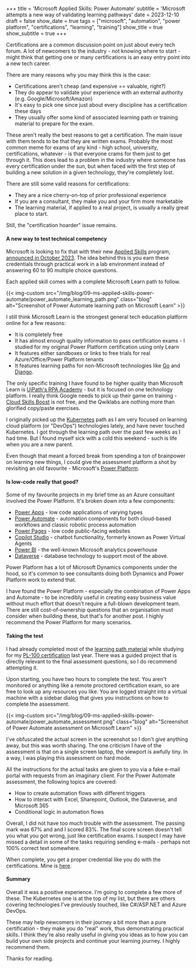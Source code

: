 +++
title = 'Microsoft Applied Skills: Power Automate'
subtitle = 'Microsoft attempts a new way of validating learning pathways'
date = 2023-12-10
draft = false
show_date = true
tags = ["microsoft", "automation", "power platform", "certifications", "learning", "training"]
show_title = true
show_subtitle = true
+++

Certifications are a common discussion point on just about every tech forum. A lot of newcomers to the industry - not knowing where to start - might think that getting one or many certifications is an easy entry point into a new tech career.

There are many reasons why you may think this is the case:

- Certifications aren't cheap (and expensive == valuable, right?)
- They do appear to validate your experience with an external authority (e.g. Google/Microsoft/Amazon)
- It's easy to pick one since just about every discipline has a certification these days
- They usually offer some kind of associated learning path or training material to prepare for the exam.

These aren't really the best reasons to get a certification. The main issue with them tends to be that they are written exams. Probably the most common meme for exams of any kind - high school, university, certifications, whatever - is that everyone crams for them just to get through it. This does lead to a problem in the industry where someone has every certification under the sun, but when faced with the first step of building a new solution in a given technology, they're completely lost.

There are still some valid reasons for certifications:

- They are a nice cherry-on-top of prior professional experience
- If you are a consultant, they make you and your firm more marketable
- The learning material, if applied to a real project, is usually a really great place to start.

Still, the "certification hoarder" issue remains.

#### A new way to test technical competency

Microsoft is looking to fix that with their new [Applied Skills](https://learn.microsoft.com/en-us/credentials/browse/?credential_types=applied%20skills) program, [announced in October 2023](https://techcommunity.microsoft.com/t5/microsoft-learn-blog/announcing-microsoft-applied-skills-the-new-credentials-to/ba-p/3775645). The idea behind this is you earn these credentials through practical work in a lab environment instead of answering 60 to 90 multiple choice questions.

Each applied skill comes with a complete Microsoft Learn path to follow.

{{< img-custom src="/img/blog/09-ms-applied-skills-power-automate/power_automate_learning_path.png" class="blog" alt="Screenshot of Power Automate learning path on Microsoft Learn" >}}

I still think Microsoft Learn is the strongest general tech education platform online for a few reasons:
- It is completely free
- It has almost enough quality information to pass certification exams - I studied for my original Power Platform certification using only Learn
- It features either sandboxes or links to free trials for real Azure/Office/Power Platform tenants
- It features learning paths for non-Microsoft technologies like [Go](https://learn.microsoft.com/en-us/training/paths/go-first-steps/) and [Django](https://learn.microsoft.com/en-us/training/paths/django-create-data-driven-websites/).

The only specific training I have found to be higher quality than Microsoft Learn is [UiPath's RPA Academy](https://www.uipath.com/rpa/academy) - but it is focused on one technology platform. I really think Google needs to pick up their game on training - [Cloud Skills Boost](https://cloudskillsboost.google) is not free, and the Qwiklabs are nothing more than glorified copy/paste exercises.

I originally picked up the [Kubernetes](https://learn.microsoft.com/en-us/credentials/applied-skills/deploy-containers-by-using-azure-kubernetes-service/) path as I am very focused on learning cloud platform (or "DevOps") technologies lately, and have never touched Kubernetes. I got through the learning path over the past few weeks as I had time. But I found myself sick with a cold this weekend - such is life when you are a new parent.

Even though that meant a forced break from spending a ton of brainpower on learning new things, I could give the assessment platform a shot by revisiting an old favourite - Microsoft's [Power Platform](https://powerplatform.microsoft.com/en-au/).

#### Is low-code really that good?

Some of my favourite projects in my brief time as an Azure consultant involved the Power Platform. It's broken down into a few components:

- [Power Apps](https://powerapps.microsoft.com/en-au/landing/developer-plan) - low code applications of varying types
- [Power Automate](https://powerautomate.microsoft.com/en-au) - automation components for both cloud-based workflows and classic robotic process automation
- [Power Pages](https://powerpages.microsoft.com/en-au/) - low code public-facing websites
- [Copilot Studio](https://www.microsoft.com/en-au/microsoft-copilot/microsoft-copilot-studio) - chatbot functionality, formerly known as Power Virtual Agents
- [Power BI](https://powerbi.microsoft.com/en-au/landing) - the well-known Microsoft analytics powerhouse
- [Dataverse](https://learn.microsoft.com/en-us/power-apps/maker/data-platform/data-platform-intro) - database technology to support most of the above.

Power Platform has a lot of Microsoft Dynamics components under the hood, so it's common to see consultants doing both Dynamics and Power Platform work to extend that.

I have found the Power Platform - especially the combination of Power Apps and Automate - to be incredibly useful in creating easy business value without much effort that doesn't require a full-blown development team. There are still cost-of-ownership questions that an organisation must consider when building these, but that's for another post. I highly recommend the Power Platform for many scenarios.

#### Taking the test

I had already completed most of the [learning path material](https://learn.microsoft.com/en-us/training/paths/create-manage-automated-processes-by-using-power-automate/) while studying for my [PL-100 certification](https://learn.microsoft.com/en-us/credentials/certifications/exams/pl-100/) last year. There was a guided project that is directly relevant to the final assessment questions, so I do recommend attempting it.

Upon starting, you have two hours to complete the test. You aren't monitored or anything like a remote proctored certification exam, so are free to look up any resources you like. You are logged straight into a virtual machine with a sidebar dialog that gives you instructions on how to complete the assessment.

{{< img-custom src="/img/blog/09-ms-applied-skills-power-automate/power_automate_assessment.png" class="blog" alt="Screenshot of Power Automate assessment on Microsoft Learn" >}}

I've obfuscated the actual screen in the screenshot so I don't give anything away, but this was worth sharing. The one criticism I have of the assessment is that on a single screen laptop, the viewport is awfully tiny. In a way, I was playing this assessment on hard mode.

All the instructions for the actual tasks are given to you via a fake e-mail portal with requests from an imaginary client. For the Power Automate assessment, the following topics are covered:

- How to create automation flows with different triggers
- How to interact with Excel, Sharepoint, Outlook, the Dataverse, and Microsoft 365
- Conditional logic in automation flows

Overall, I did not have too much trouble with the assessment. The passing mark was 67% and and I scored 83%. The final score screen doesn't tell you what you got wrong, just like certification exams. I suspect I may have missed a detail in some of the tasks requiring sending e-mails - perhaps not 100% correct text somewhere.

When complete, you get a proper credential like you do with the certifications. Mine is [here](https://learn.microsoft.com/api/credentials/share/en-au/AlexanderPotts-2118/D0A073A87BBC0798?sharingId=D39C391635FCB630).

#### Summary

Overall it was a positive experience. I'm going to complete a few more of these. The Kubernetes one is at the top of my list, but there are others covering technologies I've previously touched, like C#/ASP.NET and Azure DevOps.

These may help newcomers in their journey a bit more than a pure certification - they make you do "real" work, thus demonstrating practical skills. I think they're also really useful in giving you ideas as to how you can build your own side projects and continue your learning journey. I highly recommend them.

Thanks for reading.